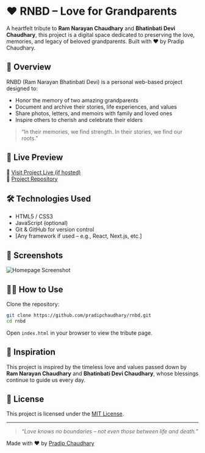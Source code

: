 
# ❤️ RNBD – Love for Grandparents

A heartfelt tribute to **Ram Narayan Chaudhary** and **Bhatinbati Devi Chaudhary**, this project is a digital space dedicated to preserving the love, memories, and legacy of beloved grandparents. Built with ❤️ by Pradip Chaudhary.

## 🌟 Overview

RNBD (Ram Narayan Bhatinbati Devi) is a personal web-based project designed to:

- Honor the memory of two amazing grandparents
- Document and archive their stories, life experiences, and values
- Share photos, letters, and memoirs with family and loved ones
- Inspire others to cherish and celebrate their elders

> “In their memories, we find strength. In their stories, we find our roots.”

## 🚀 Live Preview

🔗 [Visit Project Live (if hosted)](https://your-live-demo-url.com)  
📁 [Project Repository](https://github.com/pradipchaudhary/rnbd)

## 🛠️ Technologies Used

- HTML5 / CSS3  
- JavaScript (optional)  
- Git & GitHub for version control  
- [Any framework if used – e.g., React, Next.js, etc.]



## 📸 Screenshots

<!-- Add screenshots here -->
![Homepage Screenshot](path-to-screenshot.png)

## 🧑‍💻 How to Use

Clone the repository:

```bash
git clone https://github.com/pradipchaudhary/rnbd.git
cd rnbd
````

Open `index.html` in your browser to view the tribute page.

## 🙏 Inspiration

This project is inspired by the timeless love and values passed down by **Ram Narayan Chaudhary** and **Bhatinbati Devi Chaudhary**, whose blessings continue to guide us every day.


## 📜 License

This project is licensed under the [MIT License](LICENSE).

---

> *“Love knows no boundaries – not even those between life and death.”*

Made with ❤️ by [Pradip Chaudhary](https://github.com/pradipchaudhary)

```

